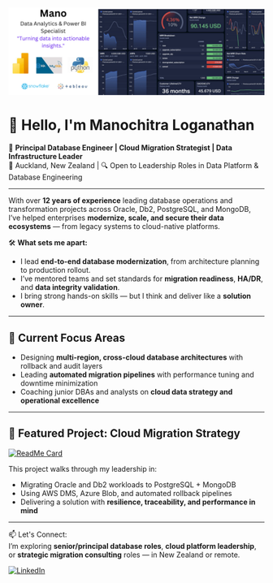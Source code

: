 ![Banner](./banner.png) <!-- Optional if you upload one -->

# 👋 Hello, I'm Manochitra Loganathan

🧠 **Principal Database Engineer | Cloud Migration Strategist | Data Infrastructure Leader**  
📍 Auckland, New Zealand | 🔍 Open to Leadership Roles in Data Platform & Database Engineering

---

With over **12 years of experience** leading database operations and transformation projects across Oracle, Db2, PostgreSQL, and MongoDB, I’ve helped enterprises **modernize, scale, and secure their data ecosystems** — from legacy systems to cloud-native platforms.

🛠️ **What sets me apart:**  
- I lead **end-to-end database modernization**, from architecture planning to production rollout.  
- I’ve mentored teams and set standards for **migration readiness**, **HA/DR**, and **data integrity validation**.  
- I bring strong hands-on skills — but I think and deliver like a **solution owner**.

---

## 🚀 Current Focus Areas

- Designing **multi-region, cross-cloud database architectures** with rollback and audit layers  
- Leading **automated migration pipelines** with performance tuning and downtime minimization  
- Coaching junior DBAs and analysts on **cloud data strategy and operational excellence**

---

## 📌 Featured Project: Cloud Migration Strategy

[![ReadMe Card](https://github-readme-stats.vercel.app/api/pin/?username=Manochitra-Loganathan&repo=cloud-database-migration-azure-aws)](https://github.com/Manochitra-Loganathan/cloud-database-migration-azure-aws)

This project walks through my leadership in:
- Migrating Oracle and Db2 workloads to PostgreSQL + MongoDB  
- Using AWS DMS, Azure Blob, and automated rollback pipelines  
- Delivering a solution with **resilience, traceability, and performance in mind**

---

📫 Let's Connect:  
I’m exploring **senior/principal database roles**, **cloud platform leadership**, or **strategic migration consulting** roles — in New Zealand or remote.

[![LinkedIn](https://img.shields.io/badge/LinkedIn-blue?style=flat&logo=linkedin)](https://www.linkedin.com/in/manochitraloganathan)
